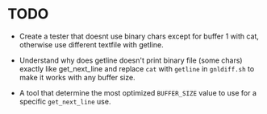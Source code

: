 
#           TODO

- Create a tester that doesnt use binary chars except for buffer 1 with cat,
  otherwise use different textfile with getline.

- Understand why does getline doesn't print binary file (some chars) exactly
  like get_next_line and replace `cat` with `getline` in `gnldiff.sh` to make it
  works with any buffer size.

- A tool that determine the most optimized `BUFFER_SIZE` value to use for a
  specific `get_next_line` use.

